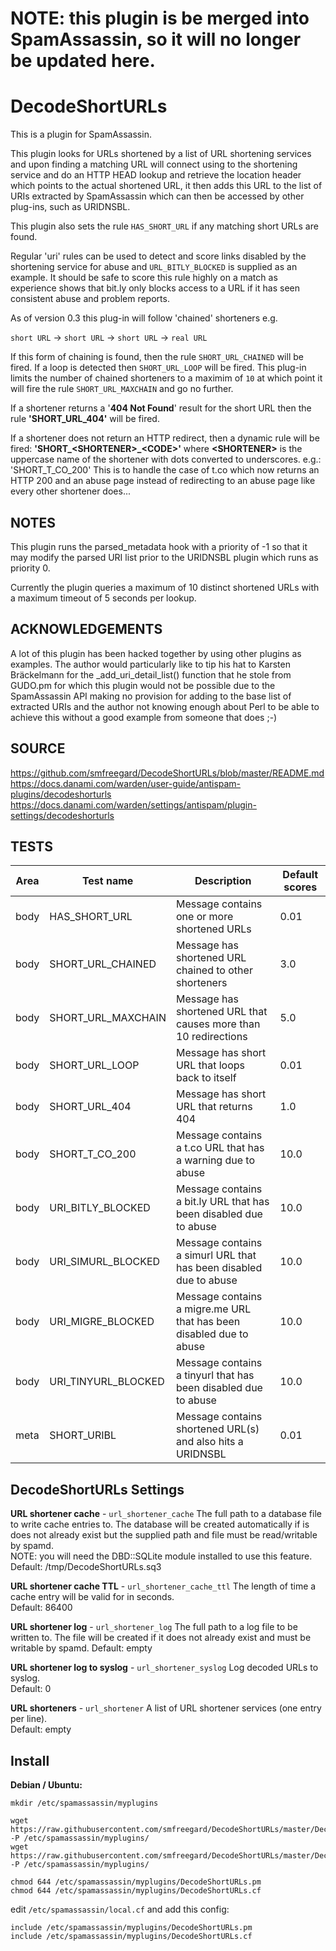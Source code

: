 NOTE:  this plugin is be merged into SpamAssassin, so it will no longer be updated here.
========================================================================================

DecodeShortURLs
===============

This is a plugin for SpamAssassin.

This plugin looks for URLs shortened by a list of URL shortening services and
upon finding a matching URL will connect using to the shortening service and
do an HTTP HEAD lookup and retrieve the location header which points to the 
actual shortened URL, it then adds this URL to the list of URIs extracted by 
SpamAssassin which can then be accessed by other plug-ins, such as URIDNSBL.

This plugin also sets the rule ```HAS_SHORT_URL``` if any matching short URLs are 
found.

Regular 'uri' rules can be used to detect and score links disabled by the
shortening service for abuse and ```URL_BITLY_BLOCKED``` is supplied as an example.
It should be safe to score this rule highly on a match as experience shows
that bit.ly only blocks access to a URL if it has seen consistent abuse and
problem reports.

As of version 0.3 this plug-in will follow 'chained' shorteners e.g.

```short URL``` -> ```short URL``` -> ```short URL``` -> ```real URL```

If this form of chaining is found, then the rule ```SHORT_URL_CHAINED``` will be
fired.  If a loop is detected then ```SHORT_URL_LOOP``` will be fired.
This plug-in limits the number of chained shorteners to a maximim of ```10``` at 
which point it will fire the rule ```SHORT_URL_MAXCHAIN``` and go no further.

If a shortener returns a '**404 Not Found**' result for the short URL then the 
rule **'SHORT_URL_404'** will be fired.

If a shortener does not return an HTTP redirect, then a dynamic rule will
be fired: **'SHORT_\<SHORTENER\>_\<CODE\>'** where **\<SHORTENER\>** is the uppercase
name of the shortener with dots converted to underscores.  e.g.:
'SHORT_T_CO_200' This is to handle the case of t.co which now returns an
HTTP 200 and an abuse page instead of redirecting to an abuse page like
every other shortener does...

NOTES
-----

This plugin runs the parsed_metadata hook with a priority of -1 so that
it may modify the parsed URI list prior to the URIDNSBL plugin which
runs as priority 0.

Currently the plugin queries a maximum of 10 distinct shortened URLs with
a maximum timeout of 5 seconds per lookup.  

ACKNOWLEDGEMENTS
----------------

A lot of this plugin has been hacked together by using other plugins as 
examples.  The author would particularly like to tip his hat to Karsten
Bräckelmann for the _add_uri_detail_list() function that he stole from
GUDO.pm for which this plugin would not be possible due to the SpamAssassin
API making no provision for adding to the base list of extracted URIs and 
the author not knowing enough about Perl to be able to achieve this without 
a good example from someone that does ;-)

SOURCE
------

https://github.com/smfreegard/DecodeShortURLs/blob/master/README.md  
https://docs.danami.com/warden/user-guide/antispam-plugins/decodeshorturls  
https://docs.danami.com/warden/settings/antispam/plugin-settings/decodeshorturls

TESTS
-----

| Area | Test name           | Description                                                         | Default scores |
|------|---------------------|---------------------------------------------------------------------|----------------|
| body | HAS_SHORT_URL       | Message contains one or more shortened URLs                         | 0.01           |
| body | SHORT_URL_CHAINED   | Message has shortened URL chained to other shorteners               | 3.0            |
| body | SHORT_URL_MAXCHAIN  | Message has shortened URL that causes more than 10 redirections     | 5.0            |
| body | SHORT_URL_LOOP      | Message has short URL that loops back to itself                     | 0.01           |
| body | SHORT_URL_404       | Message has short URL that returns 404                              | 1.0            |
| body | SHORT_T_CO_200      | Message contains a t.co URL that has a warning due to abuse         | 10.0           |
| body | URI_BITLY_BLOCKED   | Message contains a bit.ly URL that has been disabled due to abuse   | 10.0           |
| body | URI_SIMURL_BLOCKED  | Message contains a simurl URL that has been disabled due to abuse   | 10.0           |
| body | URI_MIGRE_BLOCKED   | Message contains a migre.me URL that has been disabled due to abuse | 10.0           |
| body | URI_TINYURL_BLOCKED | Message contains a tinyurl that has been disabled due to abuse      | 10.0           |
| meta | SHORT_URIBL         | Message contains shortened URL(s) and also hits a URIDNSBL          | 0.01           |


DecodeShortURLs Settings
------------------------

**URL shortener cache** - ```url_shortener_cache```
The full path to a database file to write cache entries to. The database will be created automatically if is does not already exist but the supplied path and file must be read/writable by spamd.  
NOTE: you will need the DBD::SQLite module installed to use this feature.  
Default: /tmp/DecodeShortURLs.sq3  

**URL shortener cache TTL** - ```url_shortener_cache_ttl```
The length of time a cache entry will be valid for in seconds.  
Default: 86400

**URL shortener log** - ```url_shortener_log```
The full path to a log file to be written to. The file will be created if it does not already exist and must be writable by spamd.
Default: empty

**URL shortener log to syslog** - ```url_shortener_syslog```
Log decoded URLs to syslog.  
Default: 0

**URL shorteners** - ```url_shortener```
A list of URL shortener services (one entry per line).  
Default: empty


Install
-------

**Debian / Ubuntu:**

```
mkdir /etc/spamassassin/myplugins

wget https://raw.githubusercontent.com/smfreegard/DecodeShortURLs/master/DecodeShortURLs.pm -P /etc/spamassassin/myplugins/
wget https://raw.githubusercontent.com/smfreegard/DecodeShortURLs/master/DecodeShortURLs.cf -P /etc/spamassassin/myplugins/

chmod 644 /etc/spamassassin/myplugins/DecodeShortURLs.pm
chmod 644 /etc/spamassassin/myplugins/DecodeShortURLs.cf
```

edit ```/etc/spamassassin/local.cf``` and add this config:

```
include /etc/spamassassin/myplugins/DecodeShortURLs.pm
include /etc/spamassassin/myplugins/DecodeShortURLs.cf
```
